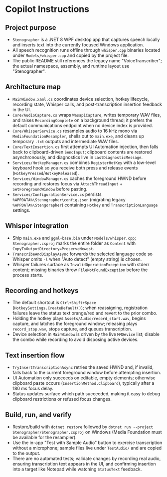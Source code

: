 # Copilot Instructions

## Project purpose
- `Stenographer` is a .NET 8 WPF desktop app that captures speech locally and inserts text into the currently focused Windows application.
- All speech recognition runs offline through `whisper.cpp` binaries located under `Models/whisper.cpp` and copied by the project file.
- The public README still references the legacy name "VoiceTranscriber"; the actual namespace, assembly, and runtime layout use "Stenographer".

## Architecture map
- `MainWindow.xaml.cs` coordinates device selection, hotkey lifecycle, recording state, Whisper calls, and post-transcription insertion feedback in the UI.
- `Core/AudioCapture.cs` wraps `WasapiCapture`, writes temporary WAV files, and raises `RecordingComplete` on a background thread; it prefers the default communications endpoint when no device index is provided.
- `Core/WhisperService.cs` resamples audio to 16 kHz mono via `MediaFoundationResampler`, shells out to `main.exe`, and cleans up temporary `.txt` outputs and intermediate WAV files.
- `Core/TextInsertion.cs` first attempts UI Automation injection, then falls back to clipboard-driven `SendInput`; clipboard contents are restored asynchronously, and diagnostics live in `LastDiagnosticMessage`.
- `Services/HotkeyManager.cs` combines `RegisterHotKey` with a low-level keyboard hook so you receive both press and release events (`HotkeyPressed`/`HotkeyReleased`).
- `Services/WindowManager.cs` caches the foreground HWND before recording and restores focus via `AttachThreadInput` + `SetForegroundWindow` before pasting.
- `Services/ConfigurationService.cs` persists `%APPDATA%\Stenographer\config.json` (migrating legacy `%APPDATA%\Stengorapher`) containing `Hotkey` and `TranscriptionLanguage` settings.

## Whisper integration
- Ship `main.exe` and `ggml-base.bin` under `Models/whisper.cpp`; `Stenographer.csproj` marks the entire folder as `Content` with `CopyToOutputDirectory=PreserveNewest`.
- `TranscribeAndDisplayAsync` forwards the selected language code so Whisper omits `-l` when "Auto detect" (empty string) is chosen.
- Whisper failures surface as `InvalidOperationException` with stderr content; missing binaries throw `FileNotFoundException` before the process starts.

## Recording and hotkeys
- The default shortcut is `Ctrl+Shift+Space` (`HotkeySettings.CreateDefault()`); when reassigning, registration failures leave the status text orange/red and revert to the prior combo.
- Holding the hotkey plays `Assets/Audio/record_start.wav`, begins capture, and latches the foreground window; releasing plays `record_stop.wav`, stops capture, and queues transcription.
- Device selection in `MainWindow` is driven by the live `MMDevice` list; disable the combo while recording to avoid disposing active devices.

## Text insertion flow
- `TryInsertTranscriptionAsync` retries the saved HWND and, if invalid, falls back to the current foreground window before attempting insertion.
- UI Automation only succeeds on editable, empty elements; otherwise clipboard paste occurs (`InsertionMethod.Clipboard`), typically after a 180 ms focus delay.
- Status updates surface which path succeeded, making it easy to debug clipboard restrictions or refused focus changes.

## Build, run, and verify
- Restore/build with `dotnet restore` followed by `dotnet run --project Stenographer/Stenographer.csproj` on Windows (Media Foundation must be available for the resampler).
- Use the in-app "Test with Sample Audio" button to exercise transcription without a microphone; sample files live under `TestAudio/` and are copied to the output.
- There are no automated tests; validate changes by recording real audio, ensuring transcription text appears in the UI, and confirming insertion into a target like Notepad while watching `StatusText` feedback.
